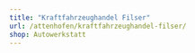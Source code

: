 ```yaml
---
title: "Kraftfahrzeughandel Filser"
url: /attenhofen/kraftfahrzeughandel-filser/
shop: Autowerkstatt
---
```

